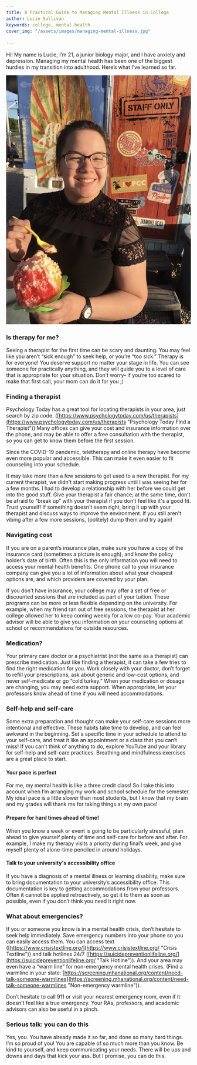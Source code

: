 ```yaml
---
title: A Practical Guide to Managing Mental Illness in College
author: Lucie Sullivan
keywords: college, mental health
cover_img: "/assets/images/managing-mental-illness.jpg"

---
```

Hi! My name is Lucie, I’m 21, a junior biology major, and I have anxiety and depression. Managing my mental health has been one of the biggest hurdles in my transition into adulthood. Here’s what I’ve learned so far.

![Lucie](/assets/images/lucie-1.jpg)

### Is therapy for me?

Seeing a therapist for the first time can be scary and daunting. You may feel like you aren’t “sick enough” to seek help, or you’re “too sick.” Therapy is for everyone! You deserve support no matter your stage in life. You can see someone for practically anything, and they will guide you to a level of care that is appropriate for your situation. Don’t worry- if you’re too scared to make that first call, your mom can do it for you ;)

### Finding a therapist

Psychology Today has a great tool for locating therapists in your area, just search by zip code. ([https://www.psychologytoday.com/us/therapists](https://www.psychologytoday.com/us/therapists "Psychology Today Find a Therapist")) Many offices can give your cost and insurance information over the phone, and may be able to offer a free consultation with the therapist, so you can get to know them before the first session.

Since the COVID-19 pandemic, teletherapy and online therapy have become even more popular and accessible. This can make it even easier to fit counseling into your schedule.

It may take more than a few sessions to get used to a new therapist. For my current therapist, we didn't start making progress until I was seeing her for a few months. I had to develop a relationship with her before we could get into the good stuff. Give your therapist a fair chance; at the same time, don’t be afraid to “break up” with your therapist if you don’t feel like it's a good fit. Trust yourself! If something doesn't seem right, bring it up with your therapist and discuss ways to improve the environment. If you still aren't vibing after a few more sessions, (politely) dump them and try again!

### Navigating cost

If you are on a parent’s insurance plan, make sure you have a copy of the insurance card (sometimes a picture is enough), and know the policy holder’s date of birth. Often this is the only information you will need to access your mental health benefits. One phone call to your insurance company can give you a lot of information about what your cheapest options are, and which providers are covered by your plan.

If you don’t have insurance, your college may offer a set of free or discounted sessions that are included as part of your tuition. These programs can be more or less flexible depending on the university. For example, when my friend ran out of free sessions, the therapist at her college allowed her to keep coming weekly for a low co-pay. Your academic advisor will be able to give you information on your counseling options at school or recommendations for outside resources.

### Medication?

Your primary care doctor or a psychiatrist (not the same as a therapist) can prescribe medication. Just like finding a therapist, it can take a few tries to find the right medication for you. Work closely with your doctor, don’t forget to refill your prescriptions, ask about generic and low-cost options, and never self-medicate or go “cold turkey.” When your medication or dosage are changing, you may need extra support. When appropriate, let your professors know ahead of time if you will need accommodations.

### Self-help and self-care

Some extra preparation and thought can make your self-care sessions more intentional and effective. These habits take time to develop, and can feel awkward in the beginning. Set a specific time in your schedule to attend to your self-care, and treat it like an appointment or a class that you can’t miss! If you can’t think of anything to do, explore YouTube and your library for self-help and self-care practices. Breathing and mindfulness exercises are a great place to start.

#### Your pace is perfect

For me, my mental health is like a three credit class! So I take this into account when I’m arranging my work and school schedule for the semester. My ideal pace is a little slower than most students, but I know that my brain and my grades will thank me for taking things at my own pace!

#### Prepare for hard times ahead of time!

When you know a week or event is going to be particularly stressful, plan ahead to give yourself plenty of time and self-care for before and after. For example, I make my therapy visits a priority during final’s week, and give myself plenty of alone-time penciled in around holidays.

#### Talk to your university's accessibility office

If you have a diagnosis of a mental illness or learning disability, make sure to bring documentation to your university’s accessibility office. This documentation is key to getting accommodations from your professors. Often it cannot be applied retroactively, so get it to them as soon as possible, even if you don’t think you need it right now.

### What about emergencies?

If you or someone you know is in a mental health crisis, don’t hesitate to seek help immediately. Save emergency numbers into your phone so you can easily access them. You can access text ([https://www.crisistextline.org/](https://www.crisistextline.org/ "Crisis Textline")) and talk hotlines 24/7 ([https://suicidepreventionlifeline.org/](https://suicidepreventionlifeline.org/ "Talk Hotline")). And your area may even have a “warm line” for non-emergency mental health crises. (Find a warmline in your state: [https://screening.mhanational.org/content/need-talk-someone-warmlines](https://screening.mhanational.org/content/need-talk-someone-warmlines "Non-emergency warmline")).

Don’t hesitate to call 911 or visit your nearest emergency room, even if it doesn't feel like a true emergency. Your RAs, professors, and academic advisors can also be useful in a pinch.

### Serious talk: you can do this

Yes, you. You have already made it so far, and done so many hard things. I’m so proud of you! You are capable of so much more than you know. Be kind to yourself, and keep communicating your needs. There will be ups and downs and days that kick your ass. But I promise, you can do this.